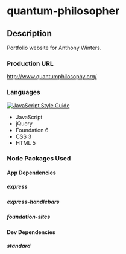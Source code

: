 # quantum-philosopher

## Description
Portfolio website for Anthony Winters. 

### Production URL
http://www.quantumphilosophy.org/

### Languages
[![JavaScript Style Guide](https://img.shields.io/badge/code_style-standard-brightgreen.svg)](https://standardjs.com)
  * JavaScript
  * jQuery
  * Foundation 6
  * CSS 3
  * HTML 5

### Node Packages Used

#### App Dependencies
##### express
##### express-handlebars
##### foundation-sites

#### Dev Dependencies
##### standard
